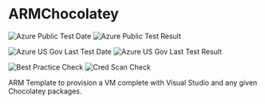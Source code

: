 # ARMChocolatey

![Azure Public Test Date](https://azurequickstartsservice.blob.core.windows.net/badges/visual-studio-dev-vm-chocolatey/PublicLastTestDate.svg)
![Azure Public Test Result](https://azurequickstartsservice.blob.core.windows.net/badges/visual-studio-dev-vm-chocolatey/PublicDeployment.svg)

![Azure US Gov Last Test Date](https://azurequickstartsservice.blob.core.windows.net/badges/visual-studio-dev-vm-chocolatey/FairfaxLastTestDate.svg)
![Azure US Gov Last Test Result](https://azurequickstartsservice.blob.core.windows.net/badges/visual-studio-dev-vm-chocolatey/FairfaxDeployment.svg)

![Best Practice Check](https://azurequickstartsservice.blob.core.windows.net/badges/visual-studio-dev-vm-chocolatey/BestPracticeResult.svg)
![Cred Scan Check](https://azurequickstartsservice.blob.core.windows.net/badges/visual-studio-dev-vm-chocolatey/CredScanResult.svg)

ARM Template to provision a VM complete with Visual Studio and any given Chocolatey packages.

<a href="https://portal.azure.com/#create/microsoft.template/uri/https%3A%2F%2Fraw.githubusercontent.com%2FAzure%2Fazure-quickstart-templates%2Fmaster%2Fvisual-studio-dev-vm-chocolatey%2Fazuredeploy.json" target="_blank">
    

<a href="http://armviz.io/#/?load=https://raw.githubusercontent.com/Azure/azure-quickstart-templates/master/visual-studio-dev-vm-chocolatey/azuredeploy.json" target="_blank">
    



